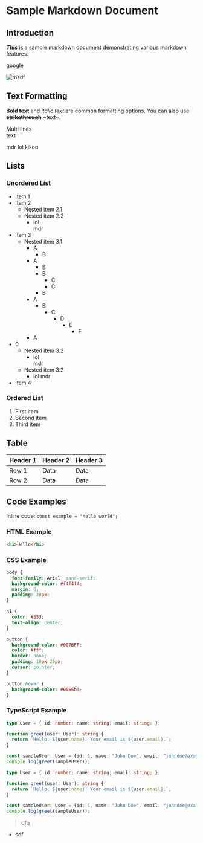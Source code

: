 # Sample Markdown Document

## Introduction

***This*** is a sample markdown document demonstrating various markdown features.

[google](https://upload.wikimedia.org/wikipedia/commons/thumb/7/77/Google_Images_2015_logo.svg/1200px-Google_Images_2015_logo.svg.png)

![msdf](https://upload.wikimedia.org/wikipedia/commons/thumb/7/77/Google_Images_2015_logo.svg/1200px-Google_Images_2015_logo.svg.png)

## Text Formatting

**Bold text** and *italic text* are common formatting options.
You can also use **~~strikethrough~~** ~text~.

Multi lines\
text

mdr
lol
kikoo

## Lists

### Unordered List

- Item 1
- Item 2
  - Nested item 2.1
  - Nested item 2.2
    - lol\
      mdr
- Item 3
  - Nested item 3.1
    - A
      - B
    - A
      - B
      - B
        - C
        - C
      - B
    - A
      - B
        - C
          - D
            - E
              - F
    - A
- 0
  - Nested item 3.2
    - lol\
      mdr
  - Nested item 3.2
    - lol
      mdr
- Item 4

### Ordered List

1. First item
2. Second item
3. Third item

## Table

| Header 1 | Header 2 | Header 3 |
|----------|----------|----------|
| Row 1    | Data     | Data     |
| Row 2    | Data     | Data     |

## Code Examples

Inline code: `const example = "hello world";`

### HTML Example

```html
<h1>Hello</h1>
```

### CSS Example

```scss
body {
  font-family: Arial, sans-serif;
  background-color: #f4f4f4;
  margin: 0;
  padding: 20px;
}

h1 {
  color: #333;
  text-align: center;
}

button {
  background-color: #007BFF;
  color: #fff;
  border: none;
  padding: 10px 20px;
  cursor: pointer;
}

button:hover {
  background-color: #0056b3;
}
```

### TypeScript Example

```typescript
type User = { id: number; name: string; email: string; };

function greet(user: User): string {
  return `Hello, ${user.name}! Your email is ${user.email}.`;
}

const sampleUser: User = {id: 1, name: "John Doe", email: "johndoe@example.com"};
console.log(greet(sampleUser));
```

```typescript
type User = { id: number; name: string; email: string; };

function greet(user: User): string {
  return `Hello, ${user.name}! Your email is ${user.email}.`;
}

const sampleUser: User = {id: 1, name: "John Doe", email: "johndoe@example.com"};
console.log(greet(sampleUser));
```

> qfq

- sdf
